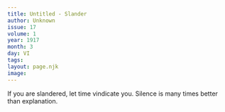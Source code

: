 ```yaml
---
title: Untitled - Slander
author: Unknown
issue: 17
volume: 1
year: 1917
month: 3
day: VI
tags:
layout: page.njk
image:
---
```

If you are slandered, let time vindicate you. Silence is many times better than explanation.





